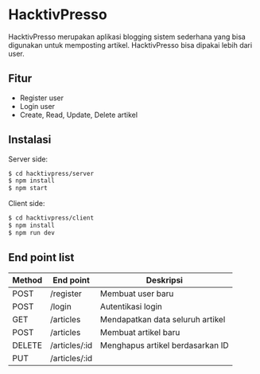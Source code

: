 # HacktivPresso
HacktivPresso merupakan aplikasi blogging sistem sederhana yang bisa digunakan untuk memposting artikel. HacktivPresso bisa dipakai lebih dari user.

## Fitur
  - Register user
  - Login user
  - Create, Read, Update, Delete artikel

## Instalasi

Server side:
```sh
$ cd hacktivpress/server
$ npm install
$ npm start
```
Client side:
```sh
$ cd hacktivpress/client
$ npm install
$ npm run dev
```
## End point list
| Method  | End point | Deskripsi |
| ------- | --------- | --------- |
| POST | /register | Membuat user baru |
| POST | /login | Autentikasi login |
| GET | /articles | Mendapatkan data seluruh artikel  |
| POST | /articles | Membuat artikel baru |
| DELETE | /articles/:id | Menghapus artikel berdasarkan ID |
| PUT | /articles/:id
